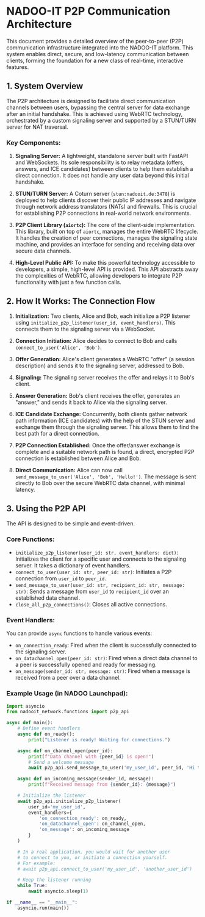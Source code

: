 # NADOO-IT P2P Communication Architecture

This document provides a detailed overview of the peer-to-peer (P2P) communication infrastructure integrated into the NADOO-IT platform. This system enables direct, secure, and low-latency communication between clients, forming the foundation for a new class of real-time, interactive features.

## 1. System Overview

The P2P architecture is designed to facilitate direct communication channels between users, bypassing the central server for data exchange after an initial handshake. This is achieved using WebRTC technology, orchestrated by a custom signaling server and supported by a STUN/TURN server for NAT traversal.

### Key Components:

1.  **Signaling Server:** A lightweight, standalone server built with FastAPI and WebSockets. Its sole responsibility is to relay metadata (offers, answers, and ICE candidates) between clients to help them establish a direct connection. It does not handle any user data beyond this initial handshake.

2.  **STUN/TURN Server:** A Coturn server (`stun:nadooit.de:3478`) is deployed to help clients discover their public IP addresses and navigate through network address translators (NATs) and firewalls. This is crucial for establishing P2P connections in real-world network environments.

3.  **P2P Client Library (`aiortc`):** The core of the client-side implementation. This library, built on top of `aiortc`, manages the entire WebRTC lifecycle. It handles the creation of peer connections, manages the signaling state machine, and provides an interface for sending and receiving data over secure data channels.

4.  **High-Level Public API:** To make this powerful technology accessible to developers, a simple, high-level API is provided. This API abstracts away the complexities of WebRTC, allowing developers to integrate P2P functionality with just a few function calls.

## 2. How It Works: The Connection Flow

1.  **Initialization:** Two clients, Alice and Bob, each initialize a P2P listener using `initialize_p2p_listener(user_id, event_handlers)`. This connects them to the signaling server via a WebSocket.

2.  **Connection Initiation:** Alice decides to connect to Bob and calls `connect_to_user('Alice', 'Bob')`.

3.  **Offer Generation:** Alice's client generates a WebRTC "offer" (a session description) and sends it to the signaling server, addressed to Bob.

4.  **Signaling:** The signaling server receives the offer and relays it to Bob's client.

5.  **Answer Generation:** Bob's client receives the offer, generates an "answer," and sends it back to Alice via the signaling server.

6.  **ICE Candidate Exchange:** Concurrently, both clients gather network path information (ICE candidates) with the help of the STUN server and exchange them through the signaling server. This allows them to find the best path for a direct connection.

7.  **P2P Connection Established:** Once the offer/answer exchange is complete and a suitable network path is found, a direct, encrypted P2P connection is established between Alice and Bob.

8.  **Direct Communication:** Alice can now call `send_message_to_user('Alice', 'Bob', 'Hello!')`. The message is sent directly to Bob over the secure WebRTC data channel, with minimal latency.

## 3. Using the P2P API

The API is designed to be simple and event-driven.

### Core Functions:

-   `initialize_p2p_listener(user_id: str, event_handlers: dict)`: Initializes the client for a specific user and connects to the signaling server. It takes a dictionary of event handlers.
-   `connect_to_user(user_id: str, peer_id: str)`: Initiates a P2P connection from `user_id` to `peer_id`.
-   `send_message_to_user(user_id: str, recipient_id: str, message: str)`: Sends a message from `user_id` to `recipient_id` over an established data channel.
-   `close_all_p2p_connections()`: Closes all active connections.

### Event Handlers:

You can provide `async` functions to handle various events:

-   `on_connection_ready`: Fired when the client is successfully connected to the signaling server.
-   `on_datachannel_open(peer_id: str)`: Fired when a direct data channel to a peer is successfully opened and ready for messaging.
-   `on_message(sender_id: str, message: str)`: Fired when a message is received from a peer over a data channel.

### Example Usage (in NADOO Launchpad):

```python
import asyncio
from nadooit_network.functions import p2p_api

async def main():
    # Define event handlers
    async def on_ready():
        print("Listener is ready! Waiting for connections.")

    async def on_channel_open(peer_id):
        print(f"Data channel with {peer_id} is open!")
        # Send a welcome message
        await p2p_api.send_message_to_user('my_user_id', peer_id, 'Hi there!')

    async def on_incoming_message(sender_id, message):
        print(f"Received message from {sender_id}: {message}")

    # Initialize the listener
    await p2p_api.initialize_p2p_listener(
        user_id='my_user_id',
        event_handlers={
            'on_connection_ready': on_ready,
            'on_datachannel_open': on_channel_open,
            'on_message': on_incoming_message
        }
    )

    # In a real application, you would wait for another user
    # to connect to you, or initiate a connection yourself.
    # For example:
    # await p2p_api.connect_to_user('my_user_id', 'another_user_id')

    # Keep the listener running
    while True:
        await asyncio.sleep(1)

if __name__ == "__main__":
    asyncio.run(main())
```
